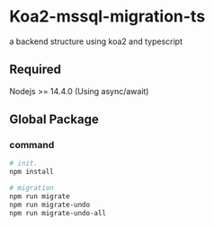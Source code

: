 # Koa2-mssql-migration-ts
 a backend structure using koa2 and typescript

## Required

Nodejs >= 14.4.0 (Using async/await)

## Global Package


### command

```bash
# init.
npm install

# migration
npm run migrate
npm run migrate-undo
npm run migrate-undo-all
